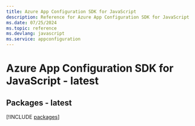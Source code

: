 ```yaml
---
title: Azure App Configuration SDK for JavaScript
description: Reference for Azure App Configuration SDK for JavaScript
ms.date: 07/25/2024
ms.topic: reference
ms.devlang: javascript
ms.service: appconfiguration
---
```

# Azure App Configuration SDK for JavaScript - latest
## Packages - latest
[!INCLUDE [packages](app-configuration-index.md)]